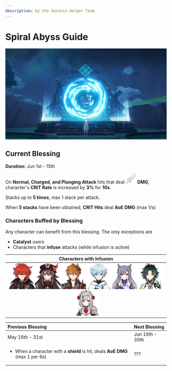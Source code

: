 ```yaml
---
description: by the Genshin Helper Team
---
```


# Spiral Abyss Guide

![](.gitbook/assets/spiral_abyss_banner_no_text.jpg)

## Current Blessing

**Duration:** Jun 1st - 15th

On **Normal, Charged, and Plunging Attack** hits that deal  ![](.gitbook/assets/physical_small.png) **DMG**, character's **CRIT Rate** is increased by **3%** for **10s**.

Stacks up to **5 times**, max 1 stack per attack.

When **5 stacks** have been obtained, **CRIT Hits** deal **AoE DMG** \(max 1/s\)

### Characters Buffed by Blessing

Any character can benefit from this blessing. The only exceptions are

* **Catalyst** users
* Characters that **infuse** attacks \(while infusion is active\)

| Characters with Infusion |
| :---: |
| ![](.gitbook/assets/ui_avataricon_diluc.png)![](.gitbook/assets/ui_avataricon_hutao.png)![](.gitbook/assets/ui_avataricon_tartaglia.png)![](.gitbook/assets/ui_avataricon_chongyun.png)![](.gitbook/assets/ui_avataricon_keqing.png)![](.gitbook/assets/ui_avataricon_xiao.png)![](.gitbook/assets/ui_avataricon_noelle.png) |

<table>
  <thead>
    <tr>
      <th style="text-align:left">Previous Blessing</th>
      <th style="text-align:left">Next Blessing</th>
    </tr>
  </thead>
  <tbody>
    <tr>
      <td style="text-align:left">May 16th - 31st</td>
      <td style="text-align:left">Jun 16th - 30th</td>
    </tr>
    <tr>
      <td style="text-align:left">
        <ul>
          <li>When a character with a <b>shield</b> is hit, deals <b>AoE DMG </b>(max 1
            per 6s)</li>
        </ul>
      </td>
      <td style="text-align:left">???</td>
    </tr>
  </tbody>
</table>

